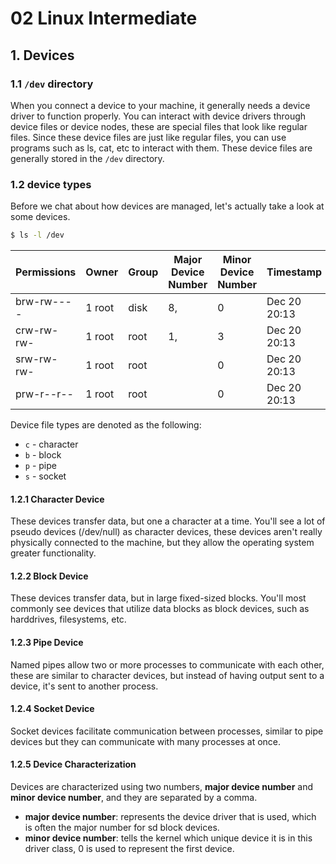 # 02 Linux Intermediate

## 1. Devices
### 1.1 `/dev` directory
When you connect a device to your machine, it generally needs a device driver to function properly. You can interact with device drivers through device files or device nodes, these are special files that look like regular files. Since these device files are just like regular files, you can use programs such as ls, cat, etc to interact with them. These device files are generally stored in the `/dev` directory.

### 1.2 device types
Before we chat about how devices are managed, let's actually take a look at some devices.
```sh
$ ls -l /dev
```  

Permissions | Owner | Group | Major Device Number | Minor Device Number | Timestamp | Device Name
-- | -- | -- | -- | -- | -- | --
brw-rw---- | 1 root | disk | 8, | 0 | Dec 20 20:13 | sda  
crw-rw-rw- | 1 root | root | 1, | 3 | Dec 20 20:13 | null  
srw-rw-rw- | 1 root | root | | 0 | Dec 20 20:13 | log  
prw-r--r-- | 1 root | root | | 0 | Dec 20 20:13 | fdata

Device file types are denoted as the following:

-   `c` - character
-   `b` - block
-   `p` - pipe
-   `s` - socket

#### 1.2.1 Character Device
These devices transfer data, but one a character at a time. You'll see a lot of pseudo devices (/dev/null) as character devices, these devices aren't really physically connected to the machine, but they allow the operating system greater functionality.

#### 1.2.2 Block Device
These devices transfer data, but in large fixed-sized blocks. You'll most commonly see devices that utilize data blocks as block devices, such as harddrives, filesystems, etc.

#### 1.2.3 Pipe Device
Named pipes allow two or more processes to communicate with each other, these are similar to character devices, but instead of having output sent to a device, it's sent to another process.

#### 1.2.4 Socket Device
Socket devices facilitate communication between processes, similar to pipe devices but they can communicate with many processes at once.

#### 1.2.5 Device Characterization
Devices are characterized using two numbers, **major device number** and **minor device number**, and they are separated by a comma. 

- **major device number**: represents the device driver that is used, which is often the major number for sd block devices. 
- **minor device number**: tells the kernel which unique device it is in this driver class, 0 is used to represent the first device.
<!--stackedit_data:
eyJoaXN0b3J5IjpbLTE5NzY1MDg5MzQsLTE1NDM5NjQ5MzJdfQ
==
-->